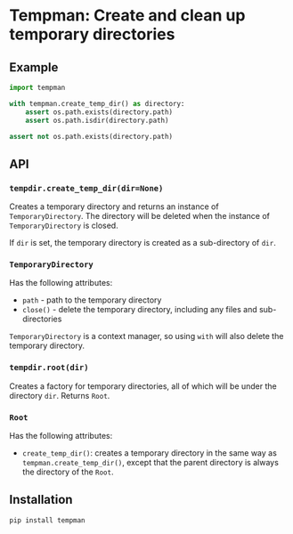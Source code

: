 # Tempman: Create and clean up temporary directories

## Example

```python
import tempman

with tempman.create_temp_dir() as directory:
    assert os.path.exists(directory.path)
    assert os.path.isdir(directory.path)

assert not os.path.exists(directory.path)
```

## API

### `tempdir.create_temp_dir(dir=None)`

Creates a temporary directory and returns an instance of `TemporaryDirectory`.
The directory will be deleted when the instance of `TemporaryDirectory` is closed.

If `dir` is set,
the temporary directory is created as a sub-directory of `dir`.

### `TemporaryDirectory`

Has the following attributes:

* `path` - path to the temporary directory
* `close()` - delete the temporary directory, including any files and sub-directories

`TemporaryDirectory` is a context manager,
so using `with` will also delete the temporary directory.

### `tempdir.root(dir)`

Creates a factory for temporary directories,
all of which will be under the directory `dir`.
Returns `Root`.

### `Root`

Has the following attributes:

* `create_temp_dir()`: creates a temporary directory in the same way as `tempman.create_temp_dir()`,
  except that the parent directory is always the directory of the `Root`.

## Installation

```
pip install tempman
```
